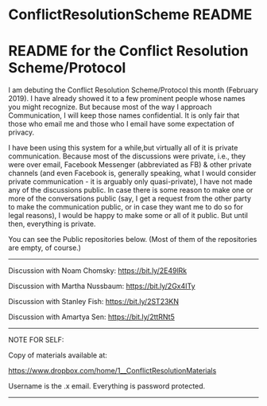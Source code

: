 # ConflictResolutionScheme README

# README for the Conflict Resolution Scheme/Protocol

I am debuting the Conflict Resolution Scheme/Protocol this
month (February 2019). I have already showed it to a few prominent people
whose names you might recognize. But because most of the way I approach
Communication, I will keep those names confidential. It is only fair that
those who email me and those who I email have some expectation of privacy.

I have been using this system for a while,but virtually all of it is
private communication. Because most of the discussions were private, i.e., 
they were over email, Facebook Messenger (abbreviated as FB) & other private
channels (and even Facebook is, generally speaking, what I would consider 
private communication - it is arguably only quasi-private), I have
not made any of the discussions public. In case there is some reason to
make one or more of the conversations public (say, I  get a request from 
the other party to make the communication public, or in case they want me 
to do so for  legal reasons), I would be happy to make some or all of it 
public. But until then, everything is private.

You can see the Public repositories below. (Most of them of the repositories
are empty, of course.)
_______________________________________________________________


Discussion with Noam Chomsky: https://bit.ly/2E49lRk

Discussion with Martha Nussbaum: https://bit.ly/2Gx4ITy

Discussion with Stanley Fish: https://bit.ly/2ST23KN

Discussion with Amartya Sen: https://bit.ly/2ttRNt5


_______________________________________________________________

NOTE FOR SELF:

Copy of materials available at:

https://www.dropbox.com/home/1__ConflictResolutionMaterials

Username is the .x email. Everything is password protected.

_______________________________________________________________
